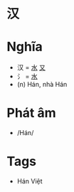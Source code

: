 # 汉

# Nghĩa
* 汉 = [水](水.md) [又](又.md)
* ⺡ = [水](水.md)
* (n) Hán, nhà Hán

# Phát âm
* /Hán/

# Tags
* Hán Việt

